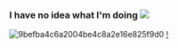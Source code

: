 ### I have no idea what I'm doing ![](https://komarev.com/ghpvc/?username=your-github-aalinus&style=for-the-badge&color=blueviolet&label=gang)

![9befba4c6a2004be4c8a2e16e825f9d0](https://github.com/user-attachments/assets/7c49d5c4-0795-4f1d-bfc8-47c5ffd80b24) [!](https://github.com/user-attachments/assets/a53059fe-34a5-4067-a4d9-5383a6f80de7)








